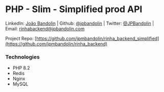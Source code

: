 # PHP - Slim - Simplified prod API

LinkedIn: [João Bandolin](https://www.linkedin.com/in/joao-bandolin/) | Github: [@jpbandolin](https://github.com/jpmbandolin) | Twitter: [@JPBandolin](https://twitter.com/JPBandolin) | Email: rinhabackend@jpbandolin.com

Project Repo: [https://github.com/jpmbandolin/rinha_backend_simplified](https://github.com/jpmbandolin/rinha_backend)

### Technologies
 - PHP 8.2
 - Redis
 - Nginx
 - MySQL